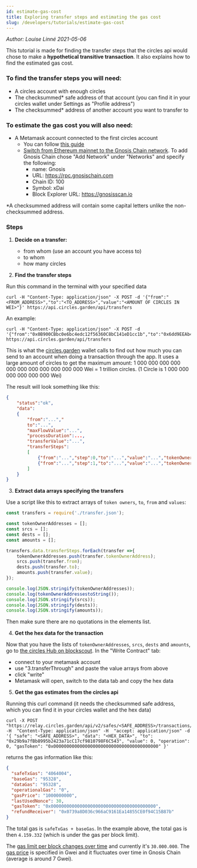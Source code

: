 ```yaml
---
id: estimate-gas-cost
title: Exploring transfer steps and estimating the gas cost
slug: /developers/tutorials/estimate-gas-cost
---
```

_Author: Louise Linné 2021-05-06_

This tutorial is made for finding the transfer steps that the circles api would chose to make a **hypothetical transitive transaction**. It also explains how to find the estimated gas cost.

### To find the transfer steps you will need:
- A circles account with enough circles
- The checksummed* safe address of that account (you can find it in your circles wallet under Settings as "Profile address") 
- The checksummed* address of another account you want to transfer to

### To estimate the gas cost you will also need:
- A Metamask account connected to the first circles account
    - You can follow [this guide](gnosis-safe-as-wallet.mdx)
    - [Switch from Ethereum mainnet to the Gnosis Chain network](https://docs.gnosischain.com/tools/wallets/metamask/). To add Gnosis Chain chose "Add Network" under "Networks" and specify the following:
        - name: Gnosis
        - URL: https://rpc.gnosischain.com
        - Chain ID: 100
        - Symbol: xDai
        - Block Explorer URL: https://gnosisscan.io

*A checksummed address will contain some capital letters unlike the non-checksummed address.

### Steps

1. **Decide on a transfer:** 
    - from whom (use an account you have access to)
    - to whom
    - how many circles

    
2. **Find the transfer steps** 

Run this command in the terminal with your specified data
```shell=fish
curl -H "Content-Type: application/json" -X POST -d '{"from":"<FROM_ADDRESS>","to":"<TO_ADDRESS>","value":"<AMOUNT OF CIRCLES IN WEI>"}' https://api.circles.garden/api/transfers
```
An example:

```shell=fish
curl -H "Content-Type: application/json" -X POST -d '{"from":"0x0B900CBbc0e6bc4edc12f56360C8bC141eD1cc1b","to":"0x6dd9EEAb489b59bdd57a59694bEe653feCE987b6","value":"100000000000000000000"}' https://api.circles.garden/api/transfers
```
This is what the [circles.garden](https://circles.garden/) wallet calls to find out how much you can send to an account when doing a transaction through the app.
It uses a large amount of circles to get the maximum amount:
1 000 000 000 000 000 000 000 000 000 000 000 Wei = 1 trillion circles. (1 Circle is 1 000 000 000 000 000 000 Wei)

The result will look something like this:
```json
{
    "status":"ok",
    "data":
    {
        "from":"...","
        to":"...",
        "maxFlowValue":"...",
        "processDuration":...,
        "transferValue":"...",
        "transferSteps":
        [
            {"from":"...","step":0,"to":"...","value":"...","tokenOwnerAddress":"..."},
            {"from":"...","step":1,"to":"...","value":"...","tokenOwnerAddress":"..."}
        ]
    }
}
```

3. **Extract data arrays specifying the transfers**

Use a script like this to extract arrays of `token owners`, `to`, `from` and `values`:

```javascript
const transfers = require('./transfer.json');

const tokenOwnerAddresses = [];
const srcs = [];
const dests = [];
const amounts = [];

transfers.data.transferSteps.forEach(transfer =>{
    tokenOwnerAddresses.push(transfer.tokenOwnerAddress);
    srcs.push(transfer.from);
    dests.push(transfer.to);
    amounts.push(transfer.value);
});

console.log(JSON.stringify(tokenOwnerAddresses));
console.log(tokenOwnerAddressestoString());
console.log(JSON.stringify(srcs));
console.log(JSON.stringify(dests));
console.log(JSON.stringify(amounts));
```
Then make sure there are no quotations in the elements list.

4. **Get the hex data for the transaction**

Now that you have the lists of `tokenOwnerAddresses`, `srcs`, `dests` and `amounts`, go to [the circles Hub on blockscout](https://gnosisscan.io/address/0x29b9a7fBb8995b2423a71cC17cf9810798F6C543#writeContract). 
In the "Write Contract" tab:
- connect to your metamask account
- use "3.transferThrough" and paste the value arrays from above
- click "write"
- Metamask will open, switch to the data tab and copy the hex data

5. **Get the gas estimates from the circles api**

Running this curl command (it needs the checksummed safe address, which you can find it in your circles wallet and the hex data)

```shell=fish
curl -X POST "https://relay.circles.garden/api/v2/safes/<SAFE_ADDRESS>/transactions/estimate/" -H  "Content-Type: application/json" -H  "accept: application/json" -d '{ "safe": "<SAFE_ADDRESS>", "data": "<HEX_DATA>", "to": "0x29b9a7fBb8995b2423a71cC17cf9810798F6C543", "value": 0, "operation": 0, "gasToken": "0x0000000000000000000000000000000000000000" }'
```
returns the gas information like this:
```json
{
  "safeTxGas": "4064004",
  "baseGas": "95328",
  "dataGas": "95328",
  "operationalGas": "0",
  "gasPrice": "1000000000",
  "lastUsedNonce": 30,
  "gasToken": "0x0000000000000000000000000000000000000000",
  "refundReceiver": "0x0739a8D036c966aC9161Ea14855CE0f94C15B87b"
}
```

The total gas is `safeTxGas + baseGas`. In the example above, the total gas is then `4.159.332` (which is under the gas per block limit).

The [gas limit per block changes over time](https://gnosisscan.io/chart/gaslimit) and currently it's `30.000.000`. The [gas price](https://gnosisscan.io/chart/gasprice) is specified in Gwei and it fluctuates over time in Gnosis Chain (average is around 7 Gwei).
